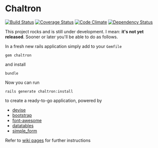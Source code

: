 # Chaltron

[![Build Status](https://api.travis-ci.org/vicvega/chaltron.png?branch=master)](http://travis-ci.org/vicvega/chaltron)
[![Coverage Status](https://coveralls.io/repos/vicvega/chaltron/badge.png?branch=master)](https://coveralls.io/r/vicvega/chaltron?branch=master)
[![Code Climate](https://codeclimate.com/github/vicvega/chaltron/badges/gpa.svg)](https://codeclimate.com/github/vicvega/chaltron)
[![Dependency Status](https://gemnasium.com/vicvega/chaltron.png)](https://gemnasium.com/vicvega/chaltron)

This project rocks and is still under development. I mean: **it's not yet released**. Sooner or later you'll be able to do as follows.

In a fresh new rails application simply add to your `Gemfile`
```
gem chaltron
```
and install
```
bundle
```
Now you can run
```
rails generate chaltron:install
```
to create a ready-to-go application, powered by

 * [devise](https://github.com/plataformatec/devise/)
 * [bootstrap](https://github.com/twbs/bootstrap-sass)
 * [font-awesome](https://github.com/FortAwesome/font-awesome-sass)
 * [datatables](https://github.com/rweng/jquery-datatables-rails)
 * [simple_form](https://github.com/plataformatec/simple_form)

Refer to [wiki pages](https://github.com/vicvega/chaltron/wiki) for further instructions
